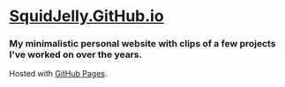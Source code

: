 # [SquidJelly.GitHub.io](https://squidjelly.github.io)

### My minimalistic personal website with clips of a few projects I've worked on over the years.

Hosted with [GitHub Pages](https://pages.github.com/).
